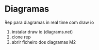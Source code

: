 # Diagramas 
Rep para diagramas in real time com draw io 

1. instalar draw io (diagrams.net)
2. clone rep
3. abrir ficheiro dos diagramas M2

